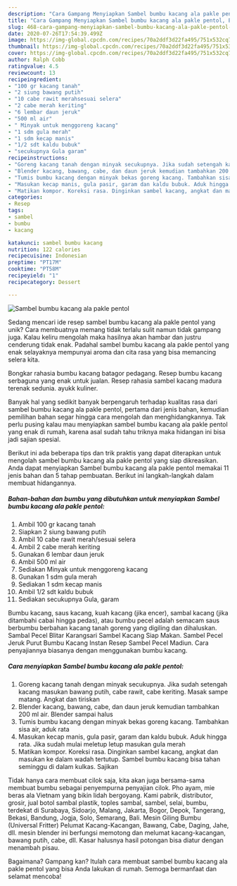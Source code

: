 ```yaml
---
description: "Cara Gampang Menyiapkan Sambel bumbu kacang ala pakle pentol, Enak Banget"
title: "Cara Gampang Menyiapkan Sambel bumbu kacang ala pakle pentol, Enak Banget"
slug: 468-cara-gampang-menyiapkan-sambel-bumbu-kacang-ala-pakle-pentol-enak-banget
date: 2020-07-26T17:54:39.499Z
image: https://img-global.cpcdn.com/recipes/70a2ddf3d22fa495/751x532cq70/sambel-bumbu-kacang-ala-pakle-pentol-foto-resep-utama.jpg
thumbnail: https://img-global.cpcdn.com/recipes/70a2ddf3d22fa495/751x532cq70/sambel-bumbu-kacang-ala-pakle-pentol-foto-resep-utama.jpg
cover: https://img-global.cpcdn.com/recipes/70a2ddf3d22fa495/751x532cq70/sambel-bumbu-kacang-ala-pakle-pentol-foto-resep-utama.jpg
author: Ralph Cobb
ratingvalue: 4.5
reviewcount: 13
recipeingredient:
- "100 gr kacang tanah"
- "2 siung bawang putih"
- "10 cabe rawit merahsesuai selera"
- "2 cabe merah keriting"
- "6 lembar daun jeruk"
- "500 ml air"
- " Minyak untuk menggoreng kacang"
- "1 sdm gula merah"
- "1 sdm kecap manis"
- "1/2 sdt kaldu bubuk"
- "secukupnya Gula garam"
recipeinstructions:
- "Goreng kacang tanah dengan minyak secukupnya. Jika sudah setengah kacang masukan bawang putih, cabe rawit, cabe keriting. Masak sampe matang. Angkat dan tiriskan"
- "Blender kacang, bawang, cabe, dan daun jeruk kemudian tambahkan 200 ml air. Blender sampai halus"
- "Tumis bumbu kacang dengan minyak bekas goreng kacang. Tambahkan sisa air, aduk rata"
- "Masukan kecap manis, gula pasir, garam dan kaldu bubuk. Aduk hingga rata. Jika sudah mulai meletup letup masukan gula merah"
- "Matikan kompor. Koreksi rasa. Dinginkan sambel kacang, angkat dan masukan ke dalam wadah tertutup. Sambel bumbu kacang bisa tahan seminggu di dalam kulkas. Sajikan"
categories:
- Resep
tags:
- sambel
- bumbu
- kacang

katakunci: sambel bumbu kacang 
nutrition: 122 calories
recipecuisine: Indonesian
preptime: "PT17M"
cooktime: "PT58M"
recipeyield: "1"
recipecategory: Dessert

---
```



![Sambel bumbu kacang ala pakle pentol](https://img-global.cpcdn.com/recipes/70a2ddf3d22fa495/751x532cq70/sambel-bumbu-kacang-ala-pakle-pentol-foto-resep-utama.jpg)

Sedang mencari ide resep sambel bumbu kacang ala pakle pentol yang unik? Cara membuatnya memang tidak terlalu sulit namun tidak gampang juga. Kalau keliru mengolah maka hasilnya akan hambar dan justru cenderung tidak enak. Padahal sambel bumbu kacang ala pakle pentol yang enak selayaknya mempunyai aroma dan cita rasa yang bisa memancing selera kita.

Bongkar rahasia bumbu kacang batagor pedagang. Resep bumbu kacang serbaguna yang enak untuk jualan. Resep rahasia sambel kacang madura terenak sedunia. ayukk kuliner.

Banyak hal yang sedikit banyak berpengaruh terhadap kualitas rasa dari sambel bumbu kacang ala pakle pentol, pertama dari jenis bahan, kemudian pemilihan bahan segar hingga cara mengolah dan menghidangkannya. Tak perlu pusing kalau mau menyiapkan sambel bumbu kacang ala pakle pentol yang enak di rumah, karena asal sudah tahu triknya maka hidangan ini bisa jadi sajian spesial.


Berikut ini ada beberapa tips dan trik praktis yang dapat diterapkan untuk mengolah sambel bumbu kacang ala pakle pentol yang siap dikreasikan. Anda dapat menyiapkan Sambel bumbu kacang ala pakle pentol memakai 11 jenis bahan dan 5 tahap pembuatan. Berikut ini langkah-langkah dalam membuat hidangannya.

<!--inarticleads1-->

##### Bahan-bahan dan bumbu yang dibutuhkan untuk menyiapkan Sambel bumbu kacang ala pakle pentol:

1. Ambil 100 gr kacang tanah
1. Siapkan 2 siung bawang putih
1. Ambil 10 cabe rawit merah/sesuai selera
1. Ambil 2 cabe merah keriting
1. Gunakan 6 lembar daun jeruk
1. Ambil 500 ml air
1. Sediakan  Minyak untuk menggoreng kacang
1. Gunakan 1 sdm gula merah
1. Sediakan 1 sdm kecap manis
1. Ambil 1/2 sdt kaldu bubuk
1. Sediakan secukupnya Gula, garam


Bumbu kacang, saus kacang, kuah kacang (jika encer), sambal kacang (jika ditambahi cabai hingga pedas), atau bumbu pecel adalah semacam saus berbumbu berbahan kacang tanah goreng yang digiling dan dihaluskan. Sambal Pecel Blitar Karangsari Sambel Kacang Siap Makan. Sambel Pecel Jeruk Purut Bumbu Kacang Instan Resep Sambel Pecel Madiun. Cara penyajiannya biasanya dengan menggunakan bumbu kacang. 

<!--inarticleads2-->

##### Cara menyiapkan Sambel bumbu kacang ala pakle pentol:

1. Goreng kacang tanah dengan minyak secukupnya. Jika sudah setengah kacang masukan bawang putih, cabe rawit, cabe keriting. Masak sampe matang. Angkat dan tiriskan
1. Blender kacang, bawang, cabe, dan daun jeruk kemudian tambahkan 200 ml air. Blender sampai halus
1. Tumis bumbu kacang dengan minyak bekas goreng kacang. Tambahkan sisa air, aduk rata
1. Masukan kecap manis, gula pasir, garam dan kaldu bubuk. Aduk hingga rata. Jika sudah mulai meletup letup masukan gula merah
1. Matikan kompor. Koreksi rasa. Dinginkan sambel kacang, angkat dan masukan ke dalam wadah tertutup. Sambel bumbu kacang bisa tahan seminggu di dalam kulkas. Sajikan


Tidak hanya cara membuat cilok saja, kita akan juga bersama-sama membuat bumbu sebagai penyempurna penyajian cilok. Pho ayam, mie beras ala Vietnam yang bikin lidah bergoyang. Kami pabrik, distributor, grosir, jual botol sambal plastik, toples sambal, sambel, selai, bumbu, terdekat di Surabaya, Sidoarjo, Malang, Jakarta, Bogor, Depok, Tangerang, Bekasi, Bandung, Jogja, Solo, Semarang, Bali. Mesin Giling Bumbu (Universal Fritter) Pelumat Kacang-Kacangan, Bawang, Cabe, Daging, Jahe, dll. mesin blender ini berfungsi memotong dan melumat kacang-kacangan, bawang putih, cabe, dll. Kasar halusnya hasil potongan bisa diatur dengan menambah pisau. 

Bagaimana? Gampang kan? Itulah cara membuat sambel bumbu kacang ala pakle pentol yang bisa Anda lakukan di rumah. Semoga bermanfaat dan selamat mencoba!
